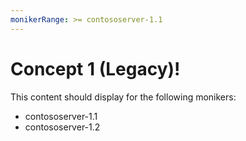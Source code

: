 ```yaml
---
monikerRange: >= contososerver-1.1
---
```


# Concept 1 (Legacy)!

This content should display for the following monikers:

* contososerver-1.1
* contososerver-1.2